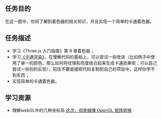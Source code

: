 ## 任务目的

在这一题中，你将了解到着色器的相关知识，并且实现一个简单的卡通着色器。

## 任务描述

* 学习《Three.js 入门指南》第 9 章着色器；
* 学习[《卡通渲染》](http://zhangwenli.com/blog/2017/03/05/cartoon-shading-1/)，在理解代码的基础上，可以尝试一些改进（比如例子中使用了单一的颜色，那么如何将纹理和亮度结合起来生成卡通效果呢；可以自己尝试一些别的实现），前往不要直接把代码复制到自己的项目中，这样你学不到东西；
* 实现简单的卡通着色器。



## 学习资源
* 理解webGL中的几种坐标系  [这次，彻底搞懂 OpenGL 矩阵转换](http://zhangwenli.com/blog/2015/08/28/opengl-matrix-transformations/)